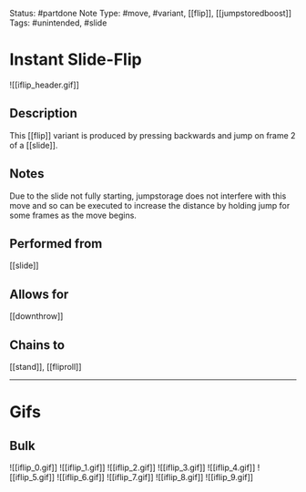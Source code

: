 Status: #partdone
Note Type: #move, #variant, [[flip]], [[jumpstoredboost]]
Tags: #unintended, #slide 

# Instant Slide-Flip
![[iflip_header.gif]]
## Description
This [[flip]] variant is produced by pressing backwards and jump on frame 2 of a [[slide]].

## Notes
Due to the slide not fully starting, jumpstorage does not interfere with this move and so can be executed to increase the distance by holding jump for some frames as the move begins.

## Performed from
[[slide]]

## Allows for
[[downthrow]]

## Chains to
[[stand]], [[fliproll]]

___
# Gifs
## Bulk
![[iflip_0.gif]]
![[iflip_1.gif]]
![[iflip_2.gif]]
![[iflip_3.gif]]
![[iflip_4.gif]]
![[iflip_5.gif]]
![[iflip_6.gif]]
![[iflip_7.gif]]
![[iflip_8.gif]]
![[iflip_9.gif]]